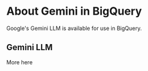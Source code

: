 # About Gemini in BigQuery

Google's Gemini LLM is available for use in BigQuery.

## Gemini LLM

More here